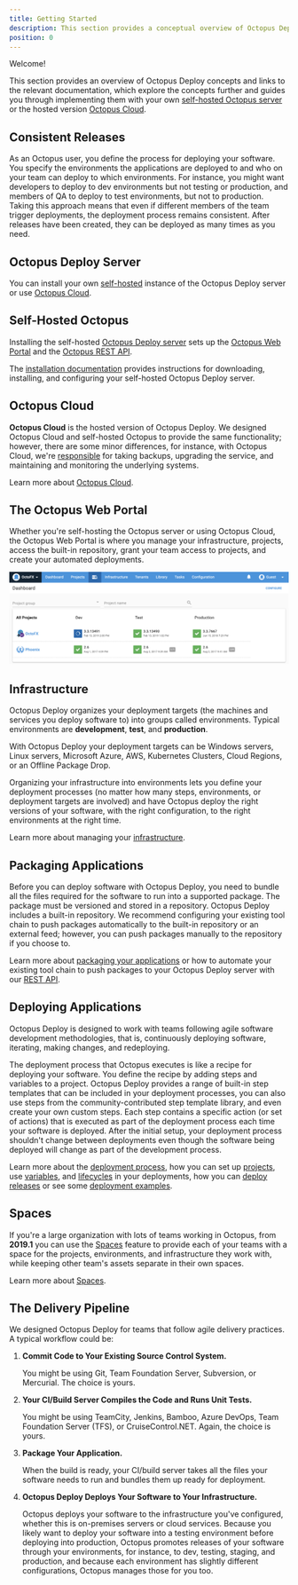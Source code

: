 ```yaml
---
title: Getting Started
description: This section provides a conceptual overview of Octopus Deploy, and links to documentation that guides you through your own self-hosted or cloud-hosted Octopus server.
position: 0
---
```


Welcome!

This section provides an overview of Octopus Deploy concepts and links to the relevant documentation, which explore the concepts further and guides you through implementing them with your own [self-hosted Octopus server](/docs/getting-started.md#self-hosted-octopus) or the hosted version [Octopus Cloud](/docs/getting-started.md#octopus-cloud).

## Consistent Releases

As an Octopus user, you define the process for deploying your software. You specify the environments the applications are deployed to and who on your team can deploy to which environments. For instance, you might want developers to deploy to dev environments but not testing or production, and members of QA to deploy to test environments, but not to production. Taking this approach means that even if different members of the team trigger deployments, the deployment process remains consistent. After releases have been created, they can be deployed as many times as you need.

## Octopus Deploy Server

You can install your own [self-hosted](/docs/getting-started.md#self-hosted-octopus) instance of the Octopus Deploy server or use [Octopus Cloud](/docs/getting-started.md#octopus-cloud).

## Self-Hosted Octopus

Installing the self-hosted [Octopus Deploy server](/docs/installation/index.md) sets up the [Octopus Web Portal](/docs/getting-started.md#the-octopus-web-portal) and the [Octopus REST API](/docs/octopus-rest-api/index.md).

The [installation documentation](/docs/installation/index.md) provides instructions for downloading, installing, and configuring your self-hosted Octopus Deploy server.

## Octopus Cloud

**Octopus Cloud** is the hosted version of Octopus Deploy. We designed Octopus Cloud and self-hosted Octopus to provide the same functionality; however, there are some minor differences, for instance, with Octopus Cloud, we're [responsible](/docs/administration/security/index.md#responsibility) for taking backups, upgrading the service, and maintaining and monitoring the underlying systems.

Learn more about [Octopus Cloud](/docs/octopus-cloud/index.md).

## The Octopus Web Portal

Whether you're self-hosting the Octopus server or using Octopus Cloud, the Octopus Web Portal is where you manage your infrastructure, projects, access the built-in repository, grant your team access to projects, and create your automated deployments.

![Octopus Dashboard](octopus-dashboard.png)

## Infrastructure

Octopus Deploy organizes your deployment targets (the machines and services you deploy software to) into groups called environments. Typical environments are **development**, **test**, and **production**.

With Octopus Deploy your deployment targets can be Windows servers, Linux servers, Microsoft Azure, AWS, Kubernetes Clusters, Cloud Regions, or an Offline Package Drop.

Organizing your infrastructure into environments lets you define your deployment processes (no matter how many steps, environments, or deployment targets are involved) and have Octopus deploy the right versions of your software, with the right configuration, to the right environments at the right time.

Learn more about managing your [infrastructure](/docs/infrastructure/index.md).

## Packaging Applications

Before you can deploy software with Octopus Deploy, you need to bundle all the files required for the software to run into a supported package. The package must be versioned and stored in a repository. Octopus Deploy includes a built-in repository. We recommend configuring your existing tool chain to push packages automatically to the built-in repository or an external feed; however, you can push packages manually to the repository if you choose to.

Learn more about [packaging your applications](/docs/packaging-applications/index.md) or how to automate your existing tool chain to push packages to your Octopus Deploy server with our [REST API](/docs/octopus-rest-api/index.md).

## Deploying Applications

Octopus Deploy is designed to work with teams following agile software development methodologies, that is, continuously deploying software, iterating, making changes, and redeploying.

The deployment process that Octopus executes is like a recipe for deploying your software. You define the recipe by adding steps and variables to a project. Octopus Deploy provides a range of built-in step templates that can be included in your deployment processes, you can also use steps from the community-contributed step template library, and even create your own custom steps. Each step contains a specific action (or set of actions) that is executed as part of the deployment process each time your software is deployed. After the initial setup, your deployment process shouldn't change between deployments even though the software being deployed will change as part of the development process.

Learn more about the [deployment process](/docs/deployment-process/index.md), how you can set up [projects](/docs/deployment-process/projects/index.md), use [variables](/docs/deployment-process/variables/index.md), and [lifecycles](/docs/deployment-process/lifecycles/index.md) in your deployments, how you can [deploy releases](/docs/deployment-process/releases/index.md) or see some [deployment examples](/docs/deployment-examples/index.md).

## Spaces

If you're a large organization with lots of teams working in Octopus, from **2019.1** you can use the [Spaces](/docs/administration/spaces/index.md) feature to provide each of your teams with a space for the projects, environments, and infrastructure they work with, while keeping other team's assets separate in their own spaces.

Learn more about [Spaces](/docs/administration/spaces/index.md).

## The Delivery Pipeline

We designed Octopus Deploy for teams that follow agile delivery practices. A typical workflow could be:

1. **Commit Code to Your Existing Source Control System.**

   You might be using Git, Team Foundation Server, Subversion, or Mercurial. The choice is yours.

1. **Your CI/Build Server Compiles the Code and Runs Unit Tests.**

   You might be using TeamCity, Jenkins, Bamboo, Azure DevOps, Team Foundation Server (TFS), or CruiseControl.NET. Again, the choice is yours.

1. **Package Your Application.**

   When the build is ready, your CI/build server takes all the files your software needs to run and bundles them up ready for deployment.

1. **Octopus Deploy Deploys Your Software to Your Infrastructure.**

   Octopus deploys your software to the infrastructure you've configured, whether this is on-premises servers or cloud services. Because you likely want to deploy your software into a testing environment before deploying into production, Octopus promotes releases of your software through your environments, for instance, to dev, testing, staging, and production, and because each environment has slightly different configurations, Octopus manages those for you too.
